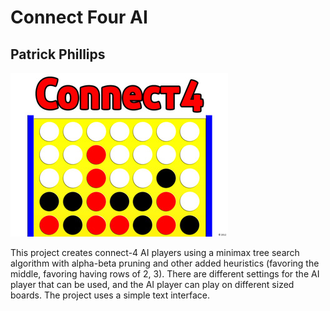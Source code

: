 # Connect Four AI
## Patrick Phillips

![](connect-4.png)

This project creates connect-4 AI players using a minimax tree search algorithm with alpha-beta pruning and other added heuristics (favoring the middle, favoring having rows of 2, 3). There are different settings for the AI player that can be used, and the AI player can play on different sized boards. The project uses a simple text interface.
